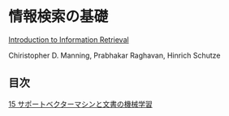 情報検索の基礎
==============

[Introduction to Information Retrieval](http://www-nlp.stanford.edu/IR-book/)

Chiristopher D. Manning, Prabhakar Raghavan, Hinrich Schutze


目次
----

[15 サポートベクターマシンと文書の機械学習](./iir_15.md)
